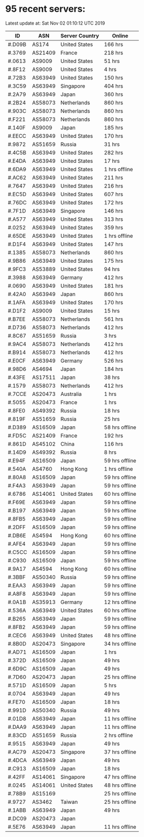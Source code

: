 # 95 recent servers:

Latest update at: Sat Nov 02 01:10:12 UTC 2019

| ID | ASN | Server Country | Online |
| -- | --- | -------------- | ------ |
| #.D09B | AS174 | United States | 166 hrs |
| #.3769 | AS21409 | France | 218 hrs |
| #.0613 | AS9009 | United States | 51 hrs |
| #.8F12 | AS9009 | United States | 4 hrs |
| #.72B3 | AS63949 | United States | 150 hrs |
| #.3C59 | AS63949 | Singapore | 404 hrs |
| #.2A79 | AS63949 | Japan | 360 hrs |
| #.2B24 | AS58073 | Netherlands | 860 hrs |
| #.903C | AS58073 | Netherlands | 860 hrs |
| #.F221 | AS58073 | Netherlands | 860 hrs |
| #.140F | AS9009 | Japan | 185 hrs |
| #.EECC | AS63949 | United States | 170 hrs |
| #.9872 | AS51659 | Russia | 31 hrs |
| #.4C5B | AS63949 | United States | 282 hrs |
| #.E4DA | AS63949 | United States | 17 hrs |
| #.6DA9 | AS63949 | United States | 1 hrs offline |
| #.AC62 | AS63949 | United States | 211 hrs |
| #.7647 | AS63949 | United States | 216 hrs |
| #.EC5D | AS63949 | United States | 607 hrs |
| #.76DC | AS63949 | United States | 172 hrs |
| #.7F1D | AS63949 | Singapore | 146 hrs |
| #.A577 | AS63949 | United States | 313 hrs |
| #.0252 | AS63949 | United States | 359 hrs |
| #.65DE | AS63949 | United States | 1 hrs offline |
| #.D1F4 | AS63949 | United States | 147 hrs |
| #.1385 | AS58073 | Netherlands | 860 hrs |
| #.9B86 | AS63949 | United States | 175 hrs |
| #.9FC3 | AS53889 | United States | 94 hrs |
| #.3988 | AS63949 | Germany | 412 hrs |
| #.0690 | AS63949 | United States | 181 hrs |
| #.42A0 | AS63949 | Japan | 860 hrs |
| #.1AFA | AS63949 | United States | 170 hrs |
| #.D1F2 | AS9009 | United States | 15 hrs |
| #.B7EE | AS58073 | Netherlands | 561 hrs |
| #.D736 | AS58073 | Netherlands | 412 hrs |
| #.8C67 | AS51659 | Russia | 3 hrs |
| #.9AC4 | AS58073 | Netherlands | 412 hrs |
| #.B914 | AS58073 | Netherlands | 412 hrs |
| #.E0CF | AS63949 | Germany | 526 hrs |
| #.98D6 | AS4694 | Japan | 184 hrs |
| #.43FE | AS17511 | Japan | 38 hrs |
| #.1579 | AS58073 | Netherlands | 412 hrs |
| #.7CCE | AS20473 | Australia | 1 hrs |
| #.5055 | AS20473 | France | 1 hrs |
| #.8FE0 | AS49392 | Russia | 18 hrs |
| #.819F | AS51659 | Russia | 25 hrs |
| #.D389 | AS16509 | Japan | 58 hrs offline |
| #.FD5C | AS21409 | France | 192 hrs |
| #.861D | AS45102 | China | 116 hrs |
| #.14D9 | AS49392 | Russia | 8 hrs |
| #.E94F | AS16509 | Japan | 59 hrs offline |
| #.540A | AS4760 | Hong Kong | 1 hrs offline |
| #.80A8 | AS16509 | Japan | 59 hrs offline |
| #.F4A3 | AS63949 | Japan | 59 hrs offline |
| #.6786 | AS14061 | United States | 60 hrs offline |
| #.F69E | AS63949 | Japan | 59 hrs offline |
| #.B197 | AS63949 | Japan | 59 hrs offline |
| #.8FB5 | AS63949 | Japan | 59 hrs offline |
| #.2DFF | AS16509 | Japan | 59 hrs offline |
| #.DB6E | AS4594 | Hong Kong | 60 hrs offline |
| #.AFE4 | AS63949 | Japan | 59 hrs offline |
| #.C5CC | AS16509 | Japan | 59 hrs offline |
| #.C930 | AS16509 | Japan | 59 hrs offline |
| #.9A17 | AS4594 | Hong Kong | 60 hrs offline |
| #.3BBF | AS50340 | Russia | 59 hrs offline |
| #.EAA3 | AS63949 | Japan | 59 hrs offline |
| #.A8F8 | AS63949 | Japan | 59 hrs offline |
| #.0A1B | AS35913 | Germany | 12 hrs offline |
| #.536A | AS63949 | United States | 60 hrs offline |
| #.B265 | AS63949 | Japan | 59 hrs offline |
| #.8FB2 | AS63949 | Japan | 59 hrs offline |
| #.CEC6 | AS63949 | United States | 48 hrs offline |
| #.8B0D | AS20473 | Singapore | 34 hrs offline |
| #.AD71 | AS16509 | Japan | 1 hrs |
| #.372D | AS16509 | Japan | 49 hrs |
| #.6D9C | AS16509 | Japan | 49 hrs |
| #.7D60 | AS20473 | Japan | 25 hrs offline |
| #.571D | AS16509 | Japan | 5 hrs |
| #.0704 | AS63949 | Japan | 49 hrs |
| #.FE70 | AS16509 | Japan | 18 hrs |
| #.991D | AS50340 | Russia | 49 hrs |
| #.01D8 | AS63949 | Japan | 11 hrs offline |
| #.DAA9 | AS63949 | Japan | 11 hrs offline |
| #.83CD | AS51659 | Russia | 2 hrs offline |
| #.9515 | AS63949 | Japan | 49 hrs |
| #.AC79 | AS20473 | Singapore | 37 hrs offline |
| #.4DCA | AS63949 | Japan | 49 hrs |
| #.C913 | AS16509 | Japan | 18 hrs |
| #.42FF | AS14061 | Singapore | 47 hrs offline |
| #.0245 | AS14061 | United States | 48 hrs offline |
| #.78B9 | AS15169 |  | 25 hrs offline |
| #.9727 | AS3462 | Taiwan | 25 hrs offline |
| #.1ABB | AS63949 | Japan | 49 hrs |
| #.DC09 | AS20473 | Japan | |
| #.5E76 | AS63949 | Japan | 11 hrs offline |

